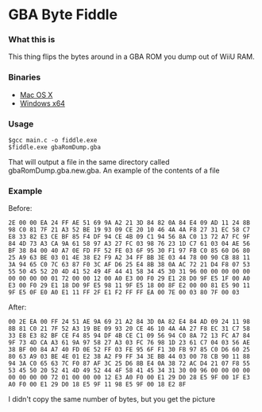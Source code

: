 # GBA Byte Fiddle
### What this is 
This thing flips the bytes around in a GBA ROM you dump out of WiiU RAM. 

### Binaries
- [Mac OS X](https://s3.amazonaws.com/gbabytefiddle/bin/Mac+x64/fiddle) 
- [Windows x64](https://s3.amazonaws.com/gbabytefiddle/bin/Windows+x64/fiddle)

### Usage

```
$gcc main.c -o fiddle.exe
$fiddle.exe gbaRomDump.gba
```

That will output a file in the same directory called gbaRomDump.gba.new.gba.
An example of the contents of a file

### Example

Before: 

```
2E 00 00 EA 24 FF AE 51 69 9A A2 21 3D 84 82 0A 84 E4 09 AD 11 24 8B 98 C0 81 7F 21 A3 52 BE 19 93 09 CE 20 10 46 4A 4A F8 27 31 EC 58 C7 E8 33 82 E3 CE BF 85 F4 DF 94 CE 4B 09 C1 94 56 8A C0 13 72 A7 FC 9F 84 4D 73 A3 CA 9A 61 58 97 A3 27 FC 03 98 76 23 1D C7 61 03 04 AE 56 BF 38 84 00 40 A7 0E FD FF 52 FE 03 6F 95 30 F1 97 FB C0 85 60 D6 80 25 A9 63 BE 03 01 4E 38 E2 F9 A2 34 FF BB 3E 03 44 78 00 90 CB 88 11 3A 94 65 C0 7C 63 87 F0 3C AF D6 25 E4 8B 38 0A AC 72 21 D4 F8 07 53 55 50 45 52 20 4D 41 52 49 4F 44 41 58 34 45 30 31 96 00 00 00 00 00 00 00 00 00 01 72 00 00 12 00 A0 E3 00 F0 29 E1 28 D0 9F E5 1F 00 A0 E3 00 F0 29 E1 18 D0 9F E5 98 11 9F E5 18 00 8F E2 00 00 81 E5 90 11 9F E5 0F E0 A0 E1 11 FF 2F E1 F2 FF FF EA 00 7E 00 03 80 7F 00 03
```

After: 

```
00 2E EA 00 FF 24 51 AE 9A 69 21 A2 84 3D 0A 82 E4 84 AD 09 24 11 98 8B 81 C0 21 7F 52 A3 19 BE 09 93 20 CE 46 10 4A 4A 27 F8 EC 31 C7 58 33 E8 E3 82 BF CE F4 85 94 DF 4B CE C1 09 56 94 C0 8A 72 13 FC A7 84 9F 73 4D CA A3 61 9A 97 58 27 A3 03 FC 76 98 1D 23 61 C7 04 03 56 AE 38 BF 00 84 A7 40 FD 0E 52 FF 03 FE 95 6F F1 30 FB 97 85 C0 D6 60 25 80 63 A9 03 BE 4E 01 E2 38 A2 F9 FF 34 3E BB 44 03 00 78 CB 90 11 88 94 3A C0 65 63 7C F0 87 AF 3C 25 D6 8B E4 0A 38 72 AC D4 21 07 F8 55 53 45 50 20 52 41 4D 49 52 44 4F 58 41 45 34 31 30 00 96 00 00 00 00 00 00 00 00 72 01 00 00 00 12 E3 A0 F0 00 E1 29 D0 28 E5 9F 00 1F E3 A0 F0 00 E1 29 D0 18 E5 9F 11 98 E5 9F 00 18 E2 8F
```

I didn't copy the same number of bytes, but you get the picture
